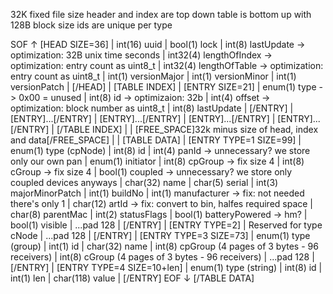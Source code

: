 32K fixed file size
header and index are top down
table is bottom up with 128B block size
ids are unique per type

SOF ↑ [HEAD SIZE=36]
    |   int(16) uuid
    |   bool(1) lock
    |   int(8) lastUpdate -> optimization: 32B unix time seconds
    |   int32(4) lengthOfIndex -> optimization: entry count as uint8_t
    |   int32(4) lengthOfTable -> optimization: entry count as uint8_t
    |   int(1) versionMajor
    |   int(1) versionMinor
    |   int(1) versionPatch
    | [/HEAD]
    | [TABLE INDEX]
    |   [ENTRY SIZE=21]
    |     enum(1) type -> 0x00 = unused
    |     int(8) id -> optimizaion: 32b
    |     int(4) offset -> optimization: block number as uint8_t
    |     int(8) lastUpdate
    |   [/ENTRY]
    |   [ENTRY]...[/ENTRY]
    |   [ENTRY]...[/ENTRY]
    |   [ENTRY]...[/ENTRY]
    |   [ENTRY]...[/ENTRY]
    | [/TABLE INDEX]
    | 
    | [FREE_SPACE]32k minus size of head, index and data[/FREE_SPACE]
    | 
    | [TABLE DATA]
    |   [ENTRY TYPE=1 SIZE=99]
    |     enum(1) type (cpNode)
    |     int(8) id
    |     int(4) panId -> unnecessary? we store only our own pan
    |     enum(1) initiator
    |     int(8) cpGroup -> fix size 4
    |     int(8) cGroup -> fix size 4
    |     bool(1) coupled -> unnecessary? we store only coupled devices anyways
    |     char(32) name
    |     char(5) serial
    |     int(3) majorMinorPatch
    |     int(1) buildNo
    |     int(1) manufacturer -> fix: not needed there's only 1
    |     char(12) artId -> fix: convert to bin, halfes required space
    |     char(8) parentMac
    |     int(2) statusFlags
    |     bool(1) batteryPowered -> hm?
    |     bool(1) visible
    |     ...pad 128
    |   [/ENTRY]
    |   [ENTRY TYPE=2]
    |     Reserved for type cNode
    |     ...pad 128
    |   [/ENTRY]
    |   [ENTRY TYPE=3 SIZE=73]
    |     enum(1) type (group)
    |     int(1) id
    |     char(32) name
    |     int(8) cpGroup (4 pages of 3 bytes - 96 receivers)
    |     int(8) cGroup (4 pages of 3 bytes - 96 receivers)
    |     ...pad 128
    |   [/ENTRY]
    |   [ENTRY TYPE=4 SIZE=10+len]
    |       enum(1) type (string)
    |       int(8) id
    |       int(1) len
    |       char(118) value
    |   [/ENTRY]
EOF ↓ [/TABLE DATA]
